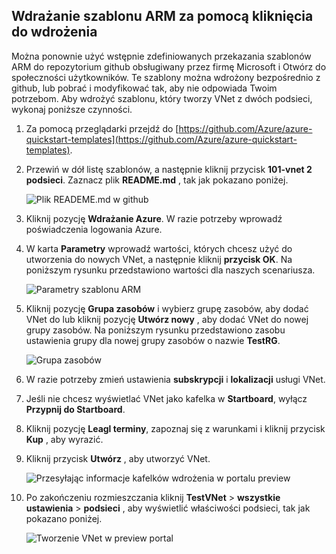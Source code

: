 ## <a name="deploy-the-arm-template-by-using-click-to-deploy"></a>Wdrażanie szablonu ARM za pomocą kliknięcia do wdrożenia

Można ponownie użyć wstępnie zdefiniowanych przekazania szablonów ARM do repozytorium github obsługiwany przez firmę Microsoft i Otwórz do społeczności użytkowników. Te szablony można wdrożony bezpośrednio z github, lub pobrać i modyfikować tak, aby nie odpowiada Twoim potrzebom. Aby wdrożyć szablonu, który tworzy VNet z dwóch podsieci, wykonaj poniższe czynności.

1. Za pomocą przeglądarki przejdź do [https://github.com/Azure/azure-quickstart-templates](https://github.com/Azure/azure-quickstart-templates).
2. Przewiń w dół listę szablonów, a następnie kliknij przycisk **101-vnet 2 podsieci**. Zaznacz plik **README.md** , tak jak pokazano poniżej.

    ![Plik READEME.md w github](./media/virtual-networks-create-vnet-arm-template-click-include/figure1.png)

3. Kliknij pozycję **Wdrażanie Azure**. W razie potrzeby wprowadź poświadczenia logowania Azure. 
4. W karta **Parametry** wprowadź wartości, których chcesz użyć do utworzenia do nowych VNet, a następnie kliknij **przycisk OK**. Na poniższym rysunku przedstawiono wartości dla naszych scenariusza.

    ![Parametry szablonu ARM](./media/virtual-networks-create-vnet-arm-template-click-include/figure2.png)

4. Kliknij pozycję **Grupa zasobów** i wybierz grupę zasobów, aby dodać VNet do lub kliknij pozycję **Utwórz nowy** , aby dodać VNet do nowej grupy zasobów. Na poniższym rysunku przedstawiono zasobu ustawienia grupy dla nowej grupy zasobów o nazwie **TestRG**.

    ![Grupa zasobów](./media/virtual-networks-create-vnet-arm-template-click-include/figure3.png)

5. W razie potrzeby zmień ustawienia **subskrypcji** i **lokalizacji** usługi VNet.
6. Jeśli nie chcesz wyświetlać VNet jako kafelka w **Startboard**, wyłącz **Przypnij do Startboard**.
5. Kliknij pozycję **Leagl terminy**, zapoznaj się z warunkami i kliknij przycisk **Kup** , aby wyrazić. 
6. Kliknij przycisk **Utwórz** , aby utworzyć VNet.

    ![Przesyłając informacje kafelków wdrożenia w portalu preview](./media/virtual-networks-create-vnet-arm-template-click-include/figure4.png)

7. Po zakończeniu rozmieszczania kliknij **TestVNet** > **wszystkie ustawienia** > **podsieci** , aby wyświetlić właściwości podsieci, tak jak pokazano poniżej.

    ![Tworzenie VNet w preview portal](./media/virtual-networks-create-vnet-arm-template-click-include/figure5.gif)